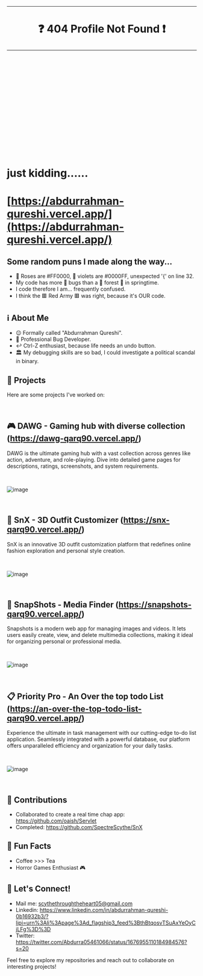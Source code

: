 <br />
<br />
<br />
<br />
<br />
<br />
<br />
<br />
<br />
<br />

__________________________________________________________________________

# <p align="center">❓ 404 Profile Not Found ❗</p>
__________________________________________________________________________


<br />
<br />
<br />
<br />
<br />
<br />
<br />
<br />
<br />
<br />
<br />
<br />
<br />
<br />
<br />

#                         just kidding......
#                         [https://abdurrahman-qureshi.vercel.app/](https://abdurrahman-qureshi.vercel.app/)

## Some random puns I made along the way...
- 🌹 Roses are #FF0000, 🌺 violets are #0000FF, unexpected '{' on line 32.
- My code has more 🐞 bugs than a 🌳 forest 🌳 in springtime.
- I code therefore I am... frequently confused.
- I think the 🟥 Red Army 🟥 was right, because it's OUR code.

## ℹ️ About Me 
- 😉 Formally called "Abdurrahman Qureshi".
- 🐞 Professional Bug Developer.
- ↩ Ctrl-Z enthusiast, because life needs an undo button.
- 🏛 My debugging skills are so bad, I could investigate a political scandal in binary.

## 🚀 Projects 
Here are some projects I've worked on:

<br />

## 🎮 DAWG - Gaming hub with diverse collection (https://dawg-qarq90.vercel.app/)

DAWG is the ultimate gaming hub with a vast collection across genres like action, adventure, and role-playing. Dive into detailed game pages for descriptions, ratings, screenshots, and system requirements.

<br/>

![image](https://github.com/qarq90/qarq90/assets/124421417/6f88c8b6-03d6-4190-ae8d-10d3eea23419)

<br/>

## 👖 SnX - 3D Outfit Customizer (https://snx-qarq90.vercel.app/)

SnX is an innovative 3D outfit customization platform that redefines online fashion exploration and personal style creation.

<br />

![image](https://github.com/qarq90/qarq90/assets/124421417/990ab9f0-9666-4504-bf41-391eb2320075)

<br />

## 📸 SnapShots - Media Finder (https://snapshots-qarq90.vercel.app/)

Snapshots is a modern web app for managing images and videos. It lets users easily create, view, and delete multimedia collections, making it ideal for organizing personal or professional media.

<br />

![image](https://github.com/user-attachments/assets/6be8de4b-c6b6-4fc4-8fa8-7eb9a0201224)

<br />

## 📋 Priority Pro - An Over the top todo List (https://an-over-the-top-todo-list-qarq90.vercel.app/)

Experience the ultimate in task management with our cutting-edge to-do list application. Seamlessly integrated with a powerful database, our platform offers unparalleled efficiency and organization for your daily tasks.

<br />

![image](https://github.com/qarq90/an_over_the_top_todo_list/assets/124421417/d2cee9e7-9efc-4fee-b573-e0acea1c5cca)

<br />

## 🌟 Contributions 
- Collaborated to create a real time chap app: https://github.com/oaish/Servlet
- Completed: https://github.com/SpectreScythe/SnX

## 🎉 Fun Facts 
- Coffee >>> Tea
- Horror Games Enthusiast 🎮

## 🔗 Let's Connect! 
- Mail me: scythethroughtheheart05@gmail.com
- Linkedin: https://www.linkedin.com/in/abdurrahman-qureshi-0b16932b3/?lipi=urn%3Ali%3Apage%3Ad_flagship3_feed%3BthBtqosvTSuAxYeOyCjLFg%3D%3D 
- Twitter: https://twitter.com/Abdurra05461066/status/1676955110184984576?s=20

Feel free to explore my repositories and reach out to collaborate on interesting projects!
